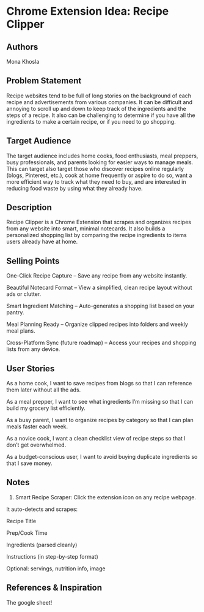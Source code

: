 # Chrome Extension Idea: Recipe Clipper

## Authors

Mona Khosla

## Problem Statement

Recipe websites tend to be full of long stories on the background of each recipe and advertisements from various companies. It can be difficult and annoying to scroll up and down to keep track of the ingredients and the steps of a recipe. It also can be challenging to determine if you have all the ingredients to make a certain recipe, or if you need to go shopping.

## Target Audience

The target audience includes home cooks, food enthusiasts, meal preppers, busy professionals, and parents looking for easier ways to manage meals. This can target also target those who discover recipes online regularly (blogs, Pinterest, etc.), cook at home frequently or aspire to do so, want a more efficient way to track what they need to buy, and are interested in reducing food waste by using what they already have.

## Description

Recipe Clipper is a Chrome Extension that scrapes and organizes recipes from any website into smart, minimal notecards. It also builds a personalized shopping list by comparing the recipe ingredients to items users already have at home.

## Selling Points

One-Click Recipe Capture – Save any recipe from any website instantly.

Beautiful Notecard Format – View a simplified, clean recipe layout without ads or clutter.

Smart Ingredient Matching – Auto-generates a shopping list based on your pantry.

Meal Planning Ready – Organize clipped recipes into folders and weekly meal plans.

Cross-Platform Sync (future roadmap) – Access your recipes and shopping lists from any device.

## User Stories

As a home cook, I want to save recipes from blogs so that I can reference them later without all the ads.

As a meal prepper, I want to see what ingredients I’m missing so that I can build my grocery list efficiently.

As a busy parent, I want to organize recipes by category so that I can plan meals faster each week.

As a novice cook, I want a clean checklist view of recipe steps so that I don’t get overwhelmed.

As a budget-conscious user, I want to avoid buying duplicate ingredients so that I save money.

## Notes

1. Smart Recipe Scraper:
Click the extension icon on any recipe webpage.

It auto-detects and scrapes:

Recipe Title

Prep/Cook Time

Ingredients (parsed cleanly)

Instructions (in step-by-step format)

Optional: servings, nutrition info, image

## References & Inspiration
The google sheet!
